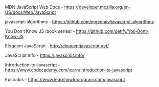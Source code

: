 MDN JavaScript Web Docs - https://developer.mozilla.org/en-US/docs/Web/JavaScript

javascript-algorithms - https://github.com/mgechev/javascript-algorithms

You Don't Know JS (book series) - https://github.com/getify/You-Dont-Know-JS

Eloquent JavaScript - http://eloquentjavascript.net/

JavaScript Info - https://javascript.info/

Introduction-to-javascript - https://www.codecademy.com/learn/introduction-to-javascript

Epicodus - https://www.learnhowtoprogram.com/javascript
